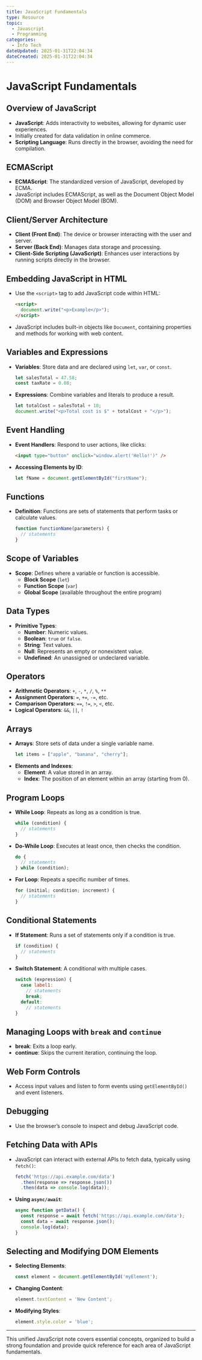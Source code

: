 ```yaml
---
title: JavaScript Fundamentals  
type: Resource
topic: 
  - Javascript
  - Programming
categories:
  - Info Tech
dateUpdated: 2025-01-31T22:04:34
dateCreated: 2025-01-31T22:04:34
---
```

# JavaScript Fundamentals  
## Overview of JavaScript
- **JavaScript**: Adds interactivity to websites, allowing for dynamic user experiences.
- Initially created for data validation in online commerce.
- **Scripting Language**: Runs directly in the browser, avoiding the need for compilation.

## ECMAScript
- **ECMAScript**: The standardized version of JavaScript, developed by ECMA.
- JavaScript includes ECMAScript, as well as the Document Object Model (DOM) and Browser Object Model (BOM).

## Client/Server Architecture
- **Client (Front End)**: The device or browser interacting with the user and server.
- **Server (Back End)**: Manages data storage and processing.
- **Client-Side Scripting (JavaScript)**: Enhances user interactions by running scripts directly in the browser.

## Embedding JavaScript in HTML
- Use the `<script>` tag to add JavaScript code within HTML:
    ```html
    <script>
      document.write("<p>Example</p>");
    </script>
    ```
- JavaScript includes built-in objects like `Document`, containing properties and methods for working with web content.

## Variables and Expressions
- **Variables**: Store data and are declared using `let`, `var`, or `const`.
    ```javascript
    let salesTotal = 47.58;
    const taxRate = 0.08;
    ```
- **Expressions**: Combine variables and literals to produce a result.
    ```javascript
    let totalCost = salesTotal + 10;
    document.write("<p>Total cost is $" + totalCost + "</p>");
    ```

## Event Handling
- **Event Handlers**: Respond to user actions, like clicks:
    ```html
    <input type="button" onclick="window.alert('Hello!')" />
    ```
- **Accessing Elements by ID**:
    ```javascript
    let fName = document.getElementById("firstName");
    ```

## Functions
- **Definition**: Functions are sets of statements that perform tasks or calculate values.
    ```javascript
    function functionName(parameters) {
      // statements
    }
    ```

## Scope of Variables
- **Scope**: Defines where a variable or function is accessible.
  - **Block Scope** (`let`)
  - **Function Scope** (`var`)
  - **Global Scope** (available throughout the entire program)

## Data Types
- **Primitive Types**:
  - **Number**: Numeric values.
  - **Boolean**: `true` or `false`.
  - **String**: Text values.
  - **Null**: Represents an empty or nonexistent value.
  - **Undefined**: An unassigned or undeclared variable.

## Operators
- **Arithmetic Operators**: `+`, `-`, `*`, `/`, `%`, `**`
- **Assignment Operators**: `=`, `+=`, `-=`, etc.
- **Comparison Operators**: `==`, `!=`, `>`, `<`, etc.
- **Logical Operators**: `&&`, `||`, `!`


## Arrays
- **Arrays**: Store sets of data under a single variable name.
    ```javascript
    let items = ["apple", "banana", "cherry"];
    ```
- **Elements and Indexes**:
  - **Element**: A value stored in an array.
  - **Index**: The position of an element within an array (starting from 0).

## Program Loops
- **While Loop**: Repeats as long as a condition is true.
    ```javascript
    while (condition) {
      // statements
    }
    ```
- **Do-While Loop**: Executes at least once, then checks the condition.
    ```javascript
    do {
      // statements
    } while (condition);
    ```
- **For Loop**: Repeats a specific number of times.
    ```javascript
    for (initial; condition; increment) {
      // statements
    }
    ```

## Conditional Statements
- **If Statement**: Runs a set of statements only if a condition is true.
    ```javascript
    if (condition) {
      // statements
    }
    ```
- **Switch Statement**: A conditional with multiple cases.
    ```javascript
    switch (expression) {
      case label1:
        // statements
        break;
      default:
        // statements
    }
    ```

## Managing Loops with `break` and `continue`
- **break**: Exits a loop early.
- **continue**: Skips the current iteration, continuing the loop.

## Web Form Controls
- Access input values and listen to form events using `getElementById()` and event listeners.

## Debugging
- Use the browser’s console to inspect and debug JavaScript code.


## Fetching Data with APIs
- JavaScript can interact with external APIs to fetch data, typically using `fetch()`:
    ```javascript
    fetch('https://api.example.com/data')
      .then(response => response.json())
      .then(data => console.log(data));
    ```
- **Using `async/await`**:
    ```javascript
    async function getData() {
      const response = await fetch('https://api.example.com/data');
      const data = await response.json();
      console.log(data);
    }
    ```

## Selecting and Modifying DOM Elements
- **Selecting Elements**:
    ```javascript
    const element = document.getElementById('myElement');
    ```
- **Changing Content**:
    ```javascript
    element.textContent = 'New Content';
    ```
- **Modifying Styles**:
    ```javascript
    element.style.color = 'blue';
    ```

---

This unified JavaScript note covers essential concepts, organized to build a strong foundation and provide quick reference for each area of JavaScript fundamentals.